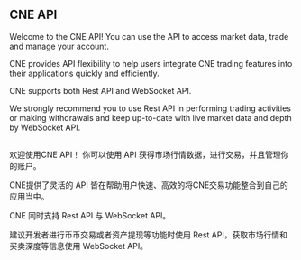## CNE API

Welcome to the CNE API! You can use the API to access market data, trade and manage your account.

CNE provides API flexibility to help users integrate CNE trading features into their applications quickly and efficiently.

CNE supports both Rest API and WebSocket API.

We strongly recommend you to use Rest API in performing trading activities or making withdrawals and keep up-to-date with live market data and depth by WebSocket API.

##

欢迎使用CNE API！ 你可以使用 API 获得市场行情数据，进行交易，并且管理你的账户。

CNE提供了灵活的 API 皆在帮助用户快速、高效的将CNE交易功能整合到自己的应用当中。

CNE 同时支持 Rest API 与 WebSocket API。

建议开发者进行币币交易或者资产提现等功能时使用 Rest API，获取市场行情和买卖深度等信息使用 WebSocket API。 
